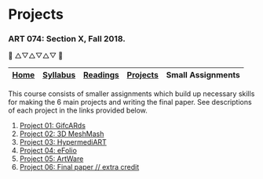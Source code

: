 # Projects
### ART 074: Section X, Fall 2018.

:art: △▽△▽△▽ :art:

[Home](https://github.com/fewnew/art74-spring2019) | [Syllabus](https://github.com/fewnew/art74-spring2019/blob/master/syllabus.md#syllabus) | [Readings](https://github.com/fewnew/art74-spring2019/tree/master/Readings) | [Projects](https://github.com/fewnew/art74-spring2019/tree/master/projects) | Small Assignments
--- | --- | --- | --- | ---

This course consists of smaller assignments which build up necessary skills for making the 6 main projects and writing the final paper. See descriptions of each project in the links provided below.

1. [Project 01: GifcARds](https://github.com/fewnew/art74-fall2019/tree/master/projects/project1/readme.md)
2. [Project 02: 3D MeshMash](https://github.com/fewnew/art74-fall2019/blob/master/projects/project2/readme.md)
3. [Project 03: HypermediART](https://github.com/fewnew/art74-fall2019/tree/master/projects/project3/readme.md)
4. [Project 04: eFolio](https://github.com/fewnew/art74-fall2019/blob/master/projects/project4/readme.md)
5. [Project 05: ArtWare](https://github.com/fewnew/art74-fall2019/blob/master/projects/project5/readme.md)
6. [Project 06: Final paper // extra credit](https://github.com/fewnew/art74-fall/blob/master/projects/project6-finalpaper/readme.md)

